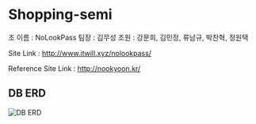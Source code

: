 # Shopping-semi

조 이름 : NoLookPass
팀장 : 김무성
조원 : 강문희, 김민정, 류남규, 박찬혁, 정원택

Site Link : http://www.itwill.xyz/nolookpass/

Reference Site Link : http://nookyoon.kr/

## DB ERD
![DB ERD](https://user-images.githubusercontent.com/58097202/129297596-3eb31d99-d0dc-49e2-947a-7172e8d364dc.png)
